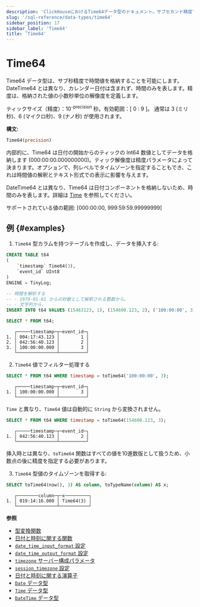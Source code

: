 ```yaml
---
description: 'ClickHouseにおけるTime64データ型のドキュメント。サブセカンド精度で時間範囲を格納します。'
slug: '/sql-reference/data-types/time64'
sidebar_position: 17
sidebar_label: 'Time64'
title: 'Time64'
---
```





# Time64

Time64 データ型は、サブ秒精度で時間値を格納することを可能にします。DateTime64 とは異なり、カレンダー日付は含まれず、時間のみを表します。精度は、格納された値の小数秒単位の解像度を定義します。

ティックサイズ（精度）：10<sup>-precision</sup> 秒。有効範囲：[ 0 : 9 ]。
通常は 3 (ミリ秒)、6 (マイクロ秒)、9 (ナノ秒) が使用されます。

**構文:**

``` sql
Time64(precision)
```

内部的に、Time64 は日付の開始からのティックの Int64 数値としてデータを格納します (000:00:00.000000000)。ティック解像度は精度パラメータによって決まります。オプションで、列レベルでタイムゾーンを指定することもでき、これは時間値の解釈とテキスト形式での表示に影響を与えます。

DateTime64 とは異なり、Time64 は日付コンポーネントを格納しないため、時間のみを表します。詳細は [Time](../../sql-reference/data-types/time.md) を参照してください。

サポートされている値の範囲: \[000:00:00, 999:59:59.99999999\]

## 例 {#examples}

1. `Time64` 型カラムを持つテーブルを作成し、データを挿入する:

``` sql
CREATE TABLE t64
(
    `timestamp` Time64(3),
    `event_id` UInt8
)
ENGINE = TinyLog;
```

``` sql
-- 時間を解析する
-- - 1970-01-01 からの秒数として解釈される整数から。
-- - 文字列から、
INSERT INTO t64 VALUES (15463123, 1), (154600.123, 2), ('100:00:00', 3);

SELECT * FROM t64;
```

``` text
   ┌─────timestamp─┬─event_id─┐
1. │ 004:17:43.123 │        1 │
2. │ 042:56:40.123 │        2 │
3. │ 100:00:00.000 │        3 │
   └───────────────┴──────────┘
```

2. `Time64` 値でフィルター処理する

``` sql
SELECT * FROM t64 WHERE timestamp = toTime64('100:00:00', 3);
```

``` text
   ┌─────timestamp─┬─event_id─┐
1. │ 100:00:00.000 │        3 │
   └───────────────┴──────────┘
```

`Time` と異なり、`Time64` 値は自動的に `String` から変換されません。

``` sql
SELECT * FROM t64 WHERE timestamp = toTime64(154600.123, 3);
```

``` text
   ┌─────timestamp─┬─event_id─┐
1. │ 042:56:40.123 │        2 │
   └───────────────┴──────────┘
```

挿入時とは異なり、`toTime64` 関数はすべての値を10進数版として扱うため、小数点の後に精度を指定する必要があります。

3. `Time64` 型値のタイムゾーンを取得する:

``` sql
SELECT toTime64(now(), 3) AS column, toTypeName(column) AS x;
```

``` text
   ┌────────column─┬─x─────────┐
1. │ 019:14:16.000 │ Time64(3) │
   └───────────────┴───────────┘
```


**参照**

- [型変換関数](../../sql-reference/functions/type-conversion-functions.md)
- [日付と時刻に関する関数](../../sql-reference/functions/date-time-functions.md)
- [`date_time_input_format` 設定](../../operations/settings/settings-formats.md#date_time_input_format)
- [`date_time_output_format` 設定](../../operations/settings/settings-formats.md#date_time_output_format)
- [`timezone` サーバー構成パラメータ](../../operations/server-configuration-parameters/settings.md#timezone)
- [`session_timezone` 設定](../../operations/settings/settings.md#session_timezone)
- [日付と時刻に関する演算子](../../sql-reference/operators/index.md#operators-for-working-with-dates-and-times)
- [`Date` データ型](../../sql-reference/data-types/date.md)
- [`Time` データ型](../../sql-reference/data-types/time.md)
- [`DateTime` データ型](../../sql-reference/data-types/datetime.md)
